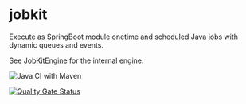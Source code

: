 # jobkit
Execute as SpringBoot module onetime and scheduled Java jobs with dynamic queues and events.

See [JobKitEngine](https://github.com/hdsdi3g/jobkit-engine) for the internal engine.

![Java CI with Maven](https://github.com/hdsdi3g/jobkit/workflows/Java%20CI%20with%20Maven/badge.svg)

[![Quality Gate Status](https://sonarcloud.io/api/project_badges/measure?project=hdsdi3g_jobkit&metric=alert_status)](https://sonarcloud.io/dashboard?id=hdsdi3g_jobkit)

